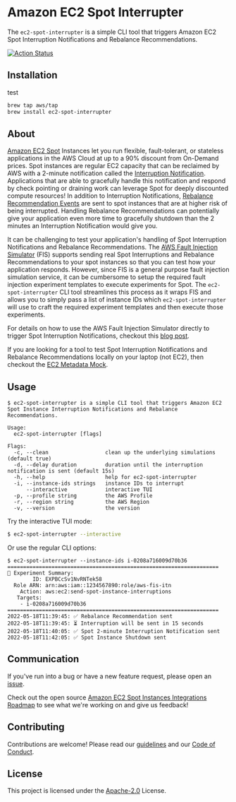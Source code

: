 # Amazon EC2 Spot Interrupter

The `ec2-spot-interrupter` is a simple CLI tool that triggers Amazon EC2 Spot Interruption Notifications and Rebalance Recommendations.

[![Action Status](https://github.com/aws/amazon-ec2-spot-interrupter/actions/workflows/release.yaml/badge.svg)](https://github.com/aws/amazon-ec2-spot-interrupter/actions/workflows/release.yaml)

## Installation
test
```bash
brew tap aws/tap
brew install ec2-spot-interrupter
```

## About

[Amazon EC2 Spot](https://aws.amazon.com/ec2/spot/) Instances let you run flexible, fault-tolerant, or stateless applications in the AWS Cloud at up to a 90% discount from On-Demand prices. 
Spot instances are regular EC2 capacity that can be reclaimed by AWS with a 2-minute notification called the [Interruption Notification](https://docs.aws.amazon.com/AWSEC2/latest/UserGuide/spot-interruptions.html).
Applications that are able to gracefully handle this notification and respond by check pointing or draining work can leverage Spot for deeply discounted compute resources! In addition to Interruption Notifications, [Rebalance Recommendation Events](https://docs.aws.amazon.com/AWSEC2/latest/UserGuide/rebalance-recommendations.html) are sent to spot instances that are at higher risk of being interrupted. Handling Rebalance Recommendations can potentially give your application even more time to gracefully shutdown than the 2 minutes an Interruption Notification would give you.

It can be challenging to test your application's handling of Spot Interruption Notifications and Rebalance Recommendations. The [AWS Fault Injection Simulator](https://aws.amazon.com/fis/) (FIS) supports sending real Spot Interruptions and Rebalance Recommendations to your spot instances so that you can test how your application responds. However, since FIS is a general purpose fault injection simulation service, it can be cumbersome to setup the required fault injection experiment templates to execute experiments for Spot. The `ec2-spot-interrupter` CLI tool streamlines this process as it wraps FIS and allows you to simply pass a list of instance IDs which `ec2-spot-interrupter` will use to craft the required experiment templates and then execute those experiments.

For details on how to use the AWS Fault Injection Simulator directly to trigger Spot Interruption Notifications, checkout this [blog post](https://aws.amazon.com/blogs/compute/implementing-interruption-tolerance-in-amazon-ec2-spot-with-aws-fault-injection-simulator/).

If you are looking for a tool to test Spot Interruption Notifications and Rebalance Recommendations locally on your laptop (not EC2), then checkout the [EC2 Metadata Mock](https://github.com/aws/amazon-ec2-metadata-mock).

## Usage

```
$ ec2-spot-interrupter is a simple CLI tool that triggers Amazon EC2 Spot Instance Interruption Notifications and Rebalance Recommendations.

Usage:
  ec2-spot-interrupter [flags]

Flags:
  -c, --clean                  clean up the underlying simulations (default true)
  -d, --delay duration         duration until the interruption notification is sent (default 15s)
  -h, --help                   help for ec2-spot-interrupter
  -i, --instance-ids strings   instance IDs to interrupt
      --interactive            interactive TUI
  -p, --profile string         the AWS Profile
  -r, --region string          the AWS Region
  -v, --version                the version
```

Try the interactive TUI mode:

```bash
$ ec2-spot-interrupter --interactive
```

Or use the regular CLI options:

```
$ ec2-spot-interrupter --instance-ids i-0208a716009d70b36
===================================================================
📖 Experiment Summary:
        ID: EXPBCcSv1NvRNTek58
  Role ARN: arn:aws:iam::1234567890:role/aws-fis-itn
    Action: aws:ec2:send-spot-instance-interruptions
   Targets:
    - i-0208a716009d70b36
===================================================================
2022-05-18T11:39:45: ✅ Rebalance Recommendation sent
2022-05-18T11:39:45: ⏳ Interruption will be sent in 15 seconds
2022-05-18T11:40:05: ✅ Spot 2-minute Interruption Notification sent
2022-05-18T11:42:05: ✅ Spot Instance Shutdown sent
```

## Communication

If you've run into a bug or have a new feature request, please open an [issue](https://github.com/aws/amazon-ec2-spot-interrupter/issues/new).

Check out the open source [Amazon EC2 Spot Instances Integrations Roadmap](https://github.com/aws/ec2-spot-instances-integrations-roadmap) to see what we're working on and give us feedback! 

##  Contributing

Contributions are welcome! Please read our [guidelines](https://github.com/aws/amazon-ec2-spot-interrupter/blob/main/CONTRIBUTING.md) and our [Code of Conduct](https://github.com/aws/amazon-ec2-spot-interrupter/blob/main/CODE_OF_CONDUCT.md).

## License

This project is licensed under the [Apache-2.0](LICENSE) License.
